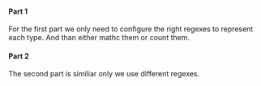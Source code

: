 #### Part 1

For the first part we only need to configure the right regexes to represent each type. And than either mathc them or count them.

#### Part 2

The second part is similiar only we use different regexes.
